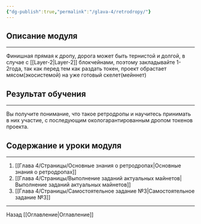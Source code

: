 ```yaml
---
{"dg-publish":true,"permalink":"/glava-4/retrodropy/"}
---
```


## Описание модуля
---
Финишная прямая к дропу, дорога может быть тернистой и долгой, в случае с [[Layer-2\|Layer-2]] блокчейнами, поэтому закладывайте 1-2года, так как перед тем как раздать токен, проект обрастает мясом(экосистемой) на уже готовый скелет(мейннет)

## Результат обучения
---
Вы получите понимание, что такое ретродропы и научитесь принимать в них участие, с последующим окологарантированным дропом токенов проекта.

## Содержание и уроки модуля
---
1. [[Глава 4/Страницы/Основные знания о ретродропах\|Основные знания о ретродропах]]
2. [[Глава 4/Страницы/Выполнение заданий актуальных майнетов\|Выполнение заданий актуальных майнетов]]
3. [[Глава 4/Страницы/Самостоятельное задание №3\|Самостоятельное задание №3]]

---

Назад [[Оглавление\|Оглавление]]